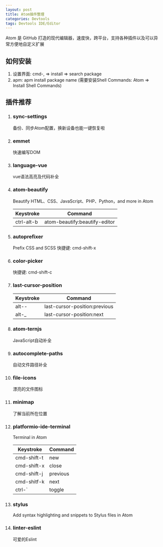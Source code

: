 ```yaml
---
layout: post
title: Atom插件整理
categories: Devtools
tags: Devtools IDE/Editor
---
```


Atom 是 GitHub 打造的现代编辑器，速度快，跨平台，支持各种插件以及可以异常方便地自定义扩展

## 如何安装

1. 设置界面: cmd-, => install => search package
2. apm: apm install package name (需要安装Shell Commands: Atom => Install Shell Commands)

## 插件推荐

1. ### sync-settings
    备份、同步Atom配置，换新设备也能一键恢复啦

2. ### emmet
    快速编写DOM

3. ### language-vue
    vue语法高亮及代码补全

4. ### atom-beautify
    Beautify HTML、CSS、JavaScript、PHP、Python，and more in Atom

    Keystroke | Command
    --- | ---
    ctrl-alt-b | atom-beautify:beautify-editor

5. ### autoprefixer
    Prefix CSS and SCSS
    快捷键: cmd-shift-x

6. ### color-picker
    快捷键: cmd-shift-c

7. ### last-cursor-position
    Keystroke| Command
    --- | ---
    alt-- | last-cursor-position:previous
    alt-_ | last-cursor-position:next

8. ### atom-ternjs
    JavaScript自动补全

9. ### autocomplete-paths
    自动文件路径补全

10. ### file-icons
    漂亮的文件图标

11. ### minimap
    了解当前所在位置

12. ### platformio-ide-terminal
    Terminal in Atom

    Keystroke| Command
    --- | ---
    cmd-shift-t | new
    cmd-shift-x | close
    cmd-shift-j | previous
    cmd-shitf-k | next
    ctrl-` | toggle

13. ### stylus
    Add syntax highlighting and snippets to Stylus files in Atom

14. ### linter-eslint
    可爱的Eslint
